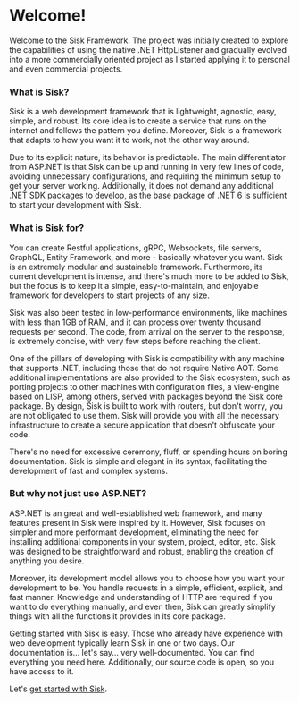 # Welcome!

Welcome to the Sisk Framework. The project was initially created to explore the capabilities of using the native .NET HttpListener and gradually evolved into a more commercially oriented project as I started applying it to personal and even commercial projects.

### What is Sisk?

Sisk is a web development framework that is lightweight, agnostic, easy, simple, and robust. Its core idea is to create a service that runs on the internet and follows the pattern you define. Moreover, Sisk is a framework that adapts to how you want it to work, not the other way around.

Due to its explicit nature, its behavior is predictable. The main differentiator from ASP.NET is that Sisk can be up and running in very few lines of code, avoiding unnecessary configurations, and requiring the minimum setup to get your server working. Additionally, it does not demand any additional .NET SDK packages to develop, as the base package of .NET 6 is sufficient to start your development with Sisk.

### What is Sisk for?

You can create Restful applications, gRPC, Websockets, file servers, GraphQL, Entity Framework, and more - basically whatever you want. Sisk is an extremely modular and sustainable framework. Furthermore, its current development is intense, and there's much more to be added to Sisk, but the focus is to keep it a simple, easy-to-maintain, and enjoyable framework for developers to start projects of any size.

Sisk was also been tested in low-performance environments, like machines with less than 1GB of RAM, and it can process over twenty thousand requests per second. The code, from arrival on the server to the response, is extremely concise, with very few steps before reaching the client.

One of the pillars of developing with Sisk is compatibility with any machine that supports .NET, including those that do not require Native AOT. Some additional implementations are also provided to the Sisk ecosystem, such as porting projects to other machines with configuration files, a view-engine based on LISP, among others, served with packages beyond the Sisk core package. By design, Sisk is built to work with routers, but don't worry, you are not obligated to use them. Sisk will provide you with all the necessary infrastructure to create a secure application that doesn't obfuscate your code.

There's no need for excessive ceremony, fluff, or spending hours on boring documentation. Sisk is simple and elegant in its syntax, facilitating the development of fast and complex systems.

### But why not just use ASP.NET?

ASP.NET is an great and well-established web framework, and many features present in Sisk were inspired by it. However, Sisk focuses on simpler and more performant development, eliminating the need for installing additional components in your system, project, editor, etc. Sisk was designed to be straightforward and robust, enabling the creation of anything you desire.

Moreover, its development model allows you to choose how you want your development to be. You handle requests in a simple, efficient, explicit, and fast manner. Knowledge and understanding of HTTP are required if you want to do everything manually, and even then, Sisk can greatly simplify things with all the functions it provides in its core package.

Getting started with Sisk is easy. Those who already have experience with web development typically learn Sisk in one or two days. Our documentation is... let's say... very well-documented. You can find everything you need here. Additionally, our source code is open, so you have access to it.

Let's [get started with Sisk](/read?q=/contents/docs/getting-started).